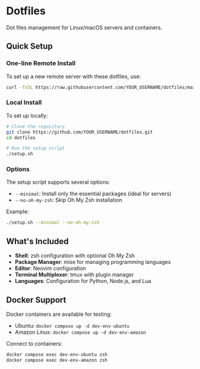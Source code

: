 # Dotfiles

Dot files management for Linux/macOS servers and containers.

## Quick Setup

### One-line Remote Install

To set up a new remote server with these dotfiles, use:

```bash
curl -fsSL https://raw.githubusercontent.com/YOUR_USERNAME/dotfiles/main/setup.sh | bash
```

### Local Install

To set up locally:

```bash
# Clone the repository
git clone https://github.com/YOUR_USERNAME/dotfiles.git
cd dotfiles

# Run the setup script
./setup.sh
```

### Options

The setup script supports several options:

- `--minimal`: Install only the essential packages (ideal for servers)
- `--no-oh-my-zsh`: Skip Oh My Zsh installation

Example:
```bash
./setup.sh --minimal --no-oh-my-zsh
```

## What's Included

- **Shell**: zsh configuration with optional Oh My Zsh
- **Package Manager**: mise for managing programming languages
- **Editor**: Neovim configuration
- **Terminal Multiplexer**: tmux with plugin manager
- **Languages**: Configuration for Python, Node.js, and Lua

## Docker Support

Docker containers are available for testing:

- Ubuntu: `docker compose up -d dev-env-ubuntu`
- Amazon Linux: `docker compose up -d dev-env-amazon`

Connect to containers:
```bash
docker compose exec dev-env-ubuntu zsh
docker compose exec dev-env-amazon zsh
```
